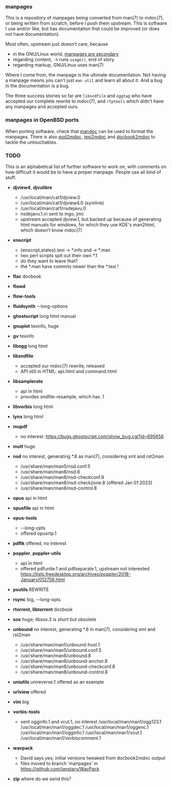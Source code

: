### manpages

This is a repository of manpages being converted from man(7) to mdoc(7),
or being written from scratch, before I push them upstream.
This is software I use and/or like, but has documentation
that could be improved (or does not have documentation).

Most often, upstream just doesn't care, because

* in the GNU/Linux world, [manpages are secondary](https://www.gnu.org/prep/standards/html_node/Man-Pages.html#Man-Pages)
* regarding content, `-h` runs `usage()`, end of story
* regarding markup, GNU/Linux uses man(7)

Where I come from, the manpage is the ultimate documentation.
Not having a manpage means you can't just `man util` and learn all about it.
And a bug in the documentation is a bug.

The three success stories so far are `libsndfile` and `oggtag`
who have accepted our complete rewrite to mdoc(7),
and `rtptools` which didn't have any manpages and accepted ours.

### manpages in OpenBSD ports

When porting software, check that
[mandoc](http://www.openbsd.org/faq/ports/specialtopics.html#Mandoc)
can be used to format the manpages.
There is also
[pod2mdoc](http://mdocml.bsd.lv/pod2mdoc/),
[texi2mdoc](http://mdocml.bsd.lv/texi2mdoc/) and
[docbook2mdoc](http://mdocml.bsd.lv/docbook2mdoc/)
to tackle the untouchables.

### TODO

This is an alphabetical list of further software to work on,
with comments on how difficult it would be to have a proper manpage.
People use all kind of stuff.

* **djview4**, **djvulibre**
	* /usr/local/man/cat1/djview.0
	* /usr/local/man/cat1/djview4.0 (symlink)
	* /usr/local/man/cat1/nsdejavu.0
	* nsdejavu.1.in sent to ingo, jmc
	* upstream accepted djview.1, but backed up
	because of generating html manuals for windows,
	for which they use KDE's man2html, which doesn't know mdoc(7)

* **enscript**
	 * {enscript,states}.texi -> *.info and -> *.man
	 * two perl scripts spit out their own *.1
	 * do they want to leave that?
	 * the *.man have commits newer than the *.texi !

* **flac**
	docbook

* **flowd**
* **flow-tools**

* **fluidsynth**
	--long-options

* **ghostscript**
	long html manual

* **gnuplot**
	texinfo, huge

* **gv**
	texinfo

* **libogg**
	long html

* **libsndfile**
	* accepted our mdoc(7) rewrite, released
	* API still in HTML: api.html and command.html

* **libsamplerate**
	* api in html
	* provides sndfile-resample, which has .1

* **libvorbis**
	long html

* **lynx**
	long html

* **mupdf**
	* no interest: https://bugs.ghostscript.com/show_bug.cgi?id=695656

* **mutt**
	huge

* **nsd**
	no interest, generating *.8 as man(7), considering xml and rst2man
	* /usr/share/man/man5/nsd.conf.5
	* /usr/share/man/man8/nsd.8
	* /usr/share/man/man8/nsd-checkconf.8
	* /usr/share/man/man8/nsd-checkzone.8 (offered Jan 01 2023)
	* /usr/share/man/man8/nsd-control.8

* **opus**
	api in html

* **opusfile**
	api in html

* **opus-tools**
	* --long-opts
	* offered opusrtp.1

* **pdftk**
	offered, no interest

* **poppler**, **poppler-utils**
	* api in html
	* offered pdfunite.1 and pdfseparate.1, upstream not interested
	https://lists.freedesktop.org/archives/poppler/2018-January/012756.html

* **psutils**
	REWRITE

* **rsync**
	big, --long-opts

* **rtorrent, libtorrent**
	docbook

* **sox**
	huge; libsox.3 is short but obsolete

* **unbound**
	no interest, generating *.8 in man(7), considering xml and rst2man
	* /usr/share/man/man1/unbound-host.1
	* /usr/share/man/man5/unbound.conf.5
	* /usr/share/man/man8/unbound.8
	* /usr/share/man/man8/unbound-anchor.8
	* /usr/share/man/man8/unbound-checkconf.8
	* /usr/share/man/man8/unbound-control.8

* **uniutils**
	unireverse.1 offered as an example

* **urlview**
	offered

* **vim**
	big

* **vorbis-tools**
	* sent ogginfo.1 and vcut.1, no interest
	/usr/local/man/man1/ogg123.1
	/usr/local/man/man1/oggdec.1
	/usr/local/man/man1/oggenc.1
	/usr/local/man/man1/ogginfo.1
	/usr/local/man/man1/vcut.1
	/usr/local/man/man1/vorbiscomment.1

* **wavpack**
    * David says yes; initial versions tweaked from docbook2mdoc output
    * files moved to branch 'manpages' in https://github.com/janstary/WavPack

* **zip**
	where do we send this?

